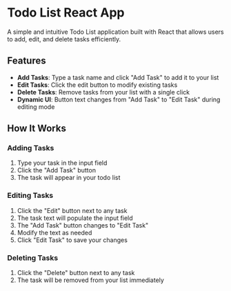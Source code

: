 # Todo List React App

A simple and intuitive Todo List application built with React that allows users to add, edit, and delete tasks efficiently.

## Features

- **Add Tasks**: Type a task name and click "Add Task" to add it to your list
- **Edit Tasks**: Click the edit button to modify existing tasks
- **Delete Tasks**: Remove tasks from your list with a single click
- **Dynamic UI**: Button text changes from "Add Task" to "Edit Task" during editing mode

## How It Works

### Adding Tasks
1. Type your task in the input field
2. Click the "Add Task" button
3. The task will appear in your todo list

### Editing Tasks
1. Click the "Edit" button next to any task
2. The task text will populate the input field
3. The "Add Task" button changes to "Edit Task"
4. Modify the text as needed
5. Click "Edit Task" to save your changes

### Deleting Tasks
1. Click the "Delete" button next to any task
2. The task will be removed from your list immediately

